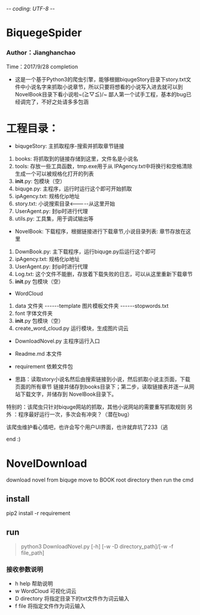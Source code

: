 -*- coding: UTF-8 -*-

# BiquegeSpider
### Author：Jianghanchao
Time：2017/9/28 completion

* 这是一个基于Python3的爬虫引擎，能够根据biqugeStory目录下story.txt文件中小说名字来抓取小说章节，所以只要将想看的小说写入进去就可以到NovelBook目录下看小说啦~\(≧▽≦)/~
鄙人第一个试手工程，基本的bug已经调完了，不好之处请多多包涵

# 工程目录：

* biqugeStory: 	主抓取程序-搜索并抓取章节链接
1. books: 		将抓取到的链接存储到这里，文件名是小说名
2. tools: 		存放一些工具函数，tmp.exe用于从 IPAgency.txt中将换行和空格清除
		   		生成一个可以被规格化打开的列表
3. __init__.py: 	包模块（空）
4. biquge.py: 		主程序，运行时运行这个即可开始抓取
5. ipAgency.txt: 	规格化ip地址
6. story.txt: 		小说搜索目录<-----从这里开始
7. UserAgent.py: 	封ip时进行代理
8. utils.py: 		工具集，用于调试输出等

* NovelBook: 		下载程序，根据链接进行下载章节,小说目录列表: 章节存放在这里
1. DownBook.py: 	主下载程序，运行biquge.py后运行这个即可
2. ipAgency.txt: 	规格化ip地址
3. UserAgent.py: 	封ip时进行代理
4. Log.txt: 		这个文件不能删，存放着下载失败的日志，可以从这里重新下载章节
5. __init__.py 		包模块（空）

* WordCloud
1. data 			文件夹
	------template	图片模板文件夹
	------stopwords.txt
2. font 			字体文件夹
3. __init__.py 		包模块（空）
4. create_word_cloud.py 	运行模块，生成图片词云

* DownloadNovel.py 	主程序运行入口

* Readme.md 		本文件

* requirement 		依赖文件包

* 思路：读取story小说名然后由搜索链接到小说，然后抓取小说主页面，下载页面的所有章节
	  链接并储存到books目录下；第二步，读取链接表并逐一从网站下载文字，并储存到
	  NovelBook目录下。

特别的：该爬虫只针对biquge网站的抓取，其他小说网站的需要重写抓取规则
另外  ：程序最好运行一次，多次会有冲突？（潜在bug）

该爬虫维护看心情吧，也许会写个用户UI界面，也许就弃坑了233（逃

end :)

# NovelDownload
download novel from biquge
move to BOOK root directory then run the cmd

## install
pip2 install -r requirement

## run
> python3 DownloadNovel.py [-h] [-w -D directory_path]/[-w -f file_path]
### 接收参数说明
* h help 帮助说明
* w WordCloud 可视化词云
* D directory 将指定目录下的txt文件作为词云输入
* f file 将指定文件作为词云输入
